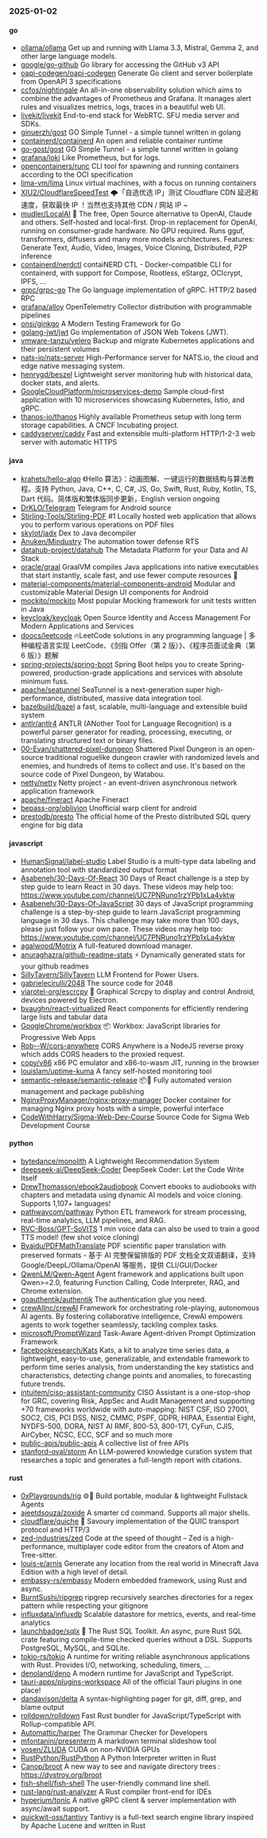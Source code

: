 ### 2025-01-02

#### go
* [ollama/ollama](https://github.com/ollama/ollama) Get up and running with Llama 3.3, Mistral, Gemma 2, and other large language models.
* [google/go-github](https://github.com/google/go-github) Go library for accessing the GitHub v3 API
* [oapi-codegen/oapi-codegen](https://github.com/oapi-codegen/oapi-codegen) Generate Go client and server boilerplate from OpenAPI 3 specifications
* [ccfos/nightingale](https://github.com/ccfos/nightingale) An all-in-one observability solution which aims to combine the advantages of Prometheus and Grafana. It manages alert rules and visualizes metrics, logs, traces in a beautiful web UI.
* [livekit/livekit](https://github.com/livekit/livekit) End-to-end stack for WebRTC. SFU media server and SDKs.
* [ginuerzh/gost](https://github.com/ginuerzh/gost) GO Simple Tunnel - a simple tunnel written in golang
* [containerd/containerd](https://github.com/containerd/containerd) An open and reliable container runtime
* [go-gost/gost](https://github.com/go-gost/gost) GO Simple Tunnel - a simple tunnel written in golang
* [grafana/loki](https://github.com/grafana/loki) Like Prometheus, but for logs.
* [opencontainers/runc](https://github.com/opencontainers/runc) CLI tool for spawning and running containers according to the OCI specification
* [lima-vm/lima](https://github.com/lima-vm/lima) Linux virtual machines, with a focus on running containers
* [XIU2/CloudflareSpeedTest](https://github.com/XIU2/CloudflareSpeedTest) 🌩「自选优选 IP」测试 Cloudflare CDN 延迟和速度，获取最快 IP ！当然也支持其他 CDN / 网站 IP ~
* [mudler/LocalAI](https://github.com/mudler/LocalAI) 🤖 The free, Open Source alternative to OpenAI, Claude and others. Self-hosted and local-first. Drop-in replacement for OpenAI, running on consumer-grade hardware. No GPU required. Runs gguf, transformers, diffusers and many more models architectures. Features: Generate Text, Audio, Video, Images, Voice Cloning, Distributed, P2P inference
* [containerd/nerdctl](https://github.com/containerd/nerdctl) contaiNERD CTL - Docker-compatible CLI for containerd, with support for Compose, Rootless, eStargz, OCIcrypt, IPFS, ...
* [grpc/grpc-go](https://github.com/grpc/grpc-go) The Go language implementation of gRPC. HTTP/2 based RPC
* [grafana/alloy](https://github.com/grafana/alloy) OpenTelemetry Collector distribution with programmable pipelines
* [onsi/ginkgo](https://github.com/onsi/ginkgo) A Modern Testing Framework for Go
* [golang-jwt/jwt](https://github.com/golang-jwt/jwt) Go implementation of JSON Web Tokens (JWT).
* [vmware-tanzu/velero](https://github.com/vmware-tanzu/velero) Backup and migrate Kubernetes applications and their persistent volumes
* [nats-io/nats-server](https://github.com/nats-io/nats-server) High-Performance server for NATS.io, the cloud and edge native messaging system.
* [henrygd/beszel](https://github.com/henrygd/beszel) Lightweight server monitoring hub with historical data, docker stats, and alerts.
* [GoogleCloudPlatform/microservices-demo](https://github.com/GoogleCloudPlatform/microservices-demo) Sample cloud-first application with 10 microservices showcasing Kubernetes, Istio, and gRPC.
* [thanos-io/thanos](https://github.com/thanos-io/thanos) Highly available Prometheus setup with long term storage capabilities. A CNCF Incubating project.
* [caddyserver/caddy](https://github.com/caddyserver/caddy) Fast and extensible multi-platform HTTP/1-2-3 web server with automatic HTTPS

#### java
* [krahets/hello-algo](https://github.com/krahets/hello-algo) 《Hello 算法》：动画图解、一键运行的数据结构与算法教程。支持 Python, Java, C++, C, C#, JS, Go, Swift, Rust, Ruby, Kotlin, TS, Dart 代码。简体版和繁体版同步更新，English version ongoing
* [DrKLO/Telegram](https://github.com/DrKLO/Telegram) Telegram for Android source
* [Stirling-Tools/Stirling-PDF](https://github.com/Stirling-Tools/Stirling-PDF) #1 Locally hosted web application that allows you to perform various operations on PDF files
* [skylot/jadx](https://github.com/skylot/jadx) Dex to Java decompiler
* [Anuken/Mindustry](https://github.com/Anuken/Mindustry) The automation tower defense RTS
* [datahub-project/datahub](https://github.com/datahub-project/datahub) The Metadata Platform for your Data and AI Stack
* [oracle/graal](https://github.com/oracle/graal) GraalVM compiles Java applications into native executables that start instantly, scale fast, and use fewer compute resources 🚀
* [material-components/material-components-android](https://github.com/material-components/material-components-android) Modular and customizable Material Design UI components for Android
* [mockito/mockito](https://github.com/mockito/mockito) Most popular Mocking framework for unit tests written in Java
* [keycloak/keycloak](https://github.com/keycloak/keycloak) Open Source Identity and Access Management For Modern Applications and Services
* [doocs/leetcode](https://github.com/doocs/leetcode) 🔥LeetCode solutions in any programming language | 多种编程语言实现 LeetCode、《剑指 Offer（第 2 版）》、《程序员面试金典（第 6 版）》题解
* [spring-projects/spring-boot](https://github.com/spring-projects/spring-boot) Spring Boot helps you to create Spring-powered, production-grade applications and services with absolute minimum fuss.
* [apache/seatunnel](https://github.com/apache/seatunnel) SeaTunnel is a next-generation super high-performance, distributed, massive data integration tool.
* [bazelbuild/bazel](https://github.com/bazelbuild/bazel) a fast, scalable, multi-language and extensible build system
* [antlr/antlr4](https://github.com/antlr/antlr4) ANTLR (ANother Tool for Language Recognition) is a powerful parser generator for reading, processing, executing, or translating structured text or binary files.
* [00-Evan/shattered-pixel-dungeon](https://github.com/00-Evan/shattered-pixel-dungeon) Shattered Pixel Dungeon is an open-source traditional roguelike dungeon crawler with randomized levels and enemies, and hundreds of items to collect and use. It's based on the source code of Pixel Dungeon, by Watabou.
* [netty/netty](https://github.com/netty/netty) Netty project - an event-driven asynchronous network application framework
* [apache/fineract](https://github.com/apache/fineract) Apache Fineract
* [bepass-org/oblivion](https://github.com/bepass-org/oblivion) Unofficial warp client for android
* [prestodb/presto](https://github.com/prestodb/presto) The official home of the Presto distributed SQL query engine for big data

#### javascript
* [HumanSignal/label-studio](https://github.com/HumanSignal/label-studio) Label Studio is a multi-type data labeling and annotation tool with standardized output format
* [Asabeneh/30-Days-Of-React](https://github.com/Asabeneh/30-Days-Of-React) 30 Days of React challenge is a step by step guide to learn React in 30 days. These videos may help too: https://www.youtube.com/channel/UC7PNRuno1rzYPb1xLa4yktw
* [Asabeneh/30-Days-Of-JavaScript](https://github.com/Asabeneh/30-Days-Of-JavaScript) 30 days of JavaScript programming challenge is a step-by-step guide to learn JavaScript programming language in 30 days. This challenge may take more than 100 days, please just follow your own pace. These videos may help too: https://www.youtube.com/channel/UC7PNRuno1rzYPb1xLa4yktw
* [agalwood/Motrix](https://github.com/agalwood/Motrix) A full-featured download manager.
* [anuraghazra/github-readme-stats](https://github.com/anuraghazra/github-readme-stats) ⚡ Dynamically generated stats for your github readmes
* [SillyTavern/SillyTavern](https://github.com/SillyTavern/SillyTavern) LLM Frontend for Power Users.
* [gabrielecirulli/2048](https://github.com/gabrielecirulli/2048) The source code for 2048
* [viarotel-org/escrcpy](https://github.com/viarotel-org/escrcpy) 📱 Graphical Scrcpy to display and control Android, devices powered by Electron.
* [bvaughn/react-virtualized](https://github.com/bvaughn/react-virtualized) React components for efficiently rendering large lists and tabular data
* [GoogleChrome/workbox](https://github.com/GoogleChrome/workbox) 📦 Workbox: JavaScript libraries for Progressive Web Apps
* [Rob--W/cors-anywhere](https://github.com/Rob--W/cors-anywhere) CORS Anywhere is a NodeJS reverse proxy which adds CORS headers to the proxied request.
* [copy/v86](https://github.com/copy/v86) x86 PC emulator and x86-to-wasm JIT, running in the browser
* [louislam/uptime-kuma](https://github.com/louislam/uptime-kuma) A fancy self-hosted monitoring tool
* [semantic-release/semantic-release](https://github.com/semantic-release/semantic-release) 📦🚀 Fully automated version management and package publishing
* [NginxProxyManager/nginx-proxy-manager](https://github.com/NginxProxyManager/nginx-proxy-manager) Docker container for managing Nginx proxy hosts with a simple, powerful interface
* [CodeWithHarry/Sigma-Web-Dev-Course](https://github.com/CodeWithHarry/Sigma-Web-Dev-Course) Source Code for Sigma Web Development Course

#### python
* [bytedance/monolith](https://github.com/bytedance/monolith) A Lightweight Recommendation System
* [deepseek-ai/DeepSeek-Coder](https://github.com/deepseek-ai/DeepSeek-Coder) DeepSeek Coder: Let the Code Write Itself
* [DrewThomasson/ebook2audiobook](https://github.com/DrewThomasson/ebook2audiobook) Convert ebooks to audiobooks with chapters and metadata using dynamic AI models and voice cloning. Supports 1,107+ languages!
* [pathwaycom/pathway](https://github.com/pathwaycom/pathway) Python ETL framework for stream processing, real-time analytics, LLM pipelines, and RAG.
* [RVC-Boss/GPT-SoVITS](https://github.com/RVC-Boss/GPT-SoVITS) 1 min voice data can also be used to train a good TTS model! (few shot voice cloning)
* [Byaidu/PDFMathTranslate](https://github.com/Byaidu/PDFMathTranslate) PDF scientific paper translation with preserved formats - 基于 AI 完整保留排版的 PDF 文档全文双语翻译，支持 Google/DeepL/Ollama/OpenAI 等服务，提供 CLI/GUI/Docker
* [QwenLM/Qwen-Agent](https://github.com/QwenLM/Qwen-Agent) Agent framework and applications built upon Qwen>=2.0, featuring Function Calling, Code Interpreter, RAG, and Chrome extension.
* [goauthentik/authentik](https://github.com/goauthentik/authentik) The authentication glue you need.
* [crewAIInc/crewAI](https://github.com/crewAIInc/crewAI) Framework for orchestrating role-playing, autonomous AI agents. By fostering collaborative intelligence, CrewAI empowers agents to work together seamlessly, tackling complex tasks.
* [microsoft/PromptWizard](https://github.com/microsoft/PromptWizard) Task-Aware Agent-driven Prompt Optimization Framework
* [facebookresearch/Kats](https://github.com/facebookresearch/Kats) Kats, a kit to analyze time series data, a lightweight, easy-to-use, generalizable, and extendable framework to perform time series analysis, from understanding the key statistics and characteristics, detecting change points and anomalies, to forecasting future trends.
* [intuitem/ciso-assistant-community](https://github.com/intuitem/ciso-assistant-community) CISO Assistant is a one-stop-shop for GRC, covering Risk, AppSec and Audit Management and supporting +70 frameworks worldwide with auto-mapping: NIST CSF, ISO 27001, SOC2, CIS, PCI DSS, NIS2, CMMC, PSPF, GDPR, HIPAA, Essential Eight, NYDFS-500, DORA, NIST AI RMF, 800-53, 800-171, CyFun, CJIS, AirCyber, NCSC, ECC, SCF and so much more
* [public-apis/public-apis](https://github.com/public-apis/public-apis) A collective list of free APIs
* [stanford-oval/storm](https://github.com/stanford-oval/storm) An LLM-powered knowledge curation system that researches a topic and generates a full-length report with citations.

#### rust
* [0xPlaygrounds/rig](https://github.com/0xPlaygrounds/rig) ⚙️🦀 Build portable, modular & lightweight Fullstack Agents
* [ajeetdsouza/zoxide](https://github.com/ajeetdsouza/zoxide) A smarter cd command. Supports all major shells.
* [cloudflare/quiche](https://github.com/cloudflare/quiche) 🥧 Savoury implementation of the QUIC transport protocol and HTTP/3
* [zed-industries/zed](https://github.com/zed-industries/zed) Code at the speed of thought – Zed is a high-performance, multiplayer code editor from the creators of Atom and Tree-sitter.
* [louis-e/arnis](https://github.com/louis-e/arnis) Generate any location from the real world in Minecraft Java Edition with a high level of detail.
* [embassy-rs/embassy](https://github.com/embassy-rs/embassy) Modern embedded framework, using Rust and async.
* [BurntSushi/ripgrep](https://github.com/BurntSushi/ripgrep) ripgrep recursively searches directories for a regex pattern while respecting your gitignore
* [influxdata/influxdb](https://github.com/influxdata/influxdb) Scalable datastore for metrics, events, and real-time analytics
* [launchbadge/sqlx](https://github.com/launchbadge/sqlx) 🧰 The Rust SQL Toolkit. An async, pure Rust SQL crate featuring compile-time checked queries without a DSL. Supports PostgreSQL, MySQL, and SQLite.
* [tokio-rs/tokio](https://github.com/tokio-rs/tokio) A runtime for writing reliable asynchronous applications with Rust. Provides I/O, networking, scheduling, timers, ...
* [denoland/deno](https://github.com/denoland/deno) A modern runtime for JavaScript and TypeScript.
* [tauri-apps/plugins-workspace](https://github.com/tauri-apps/plugins-workspace) All of the official Tauri plugins in one place!
* [dandavison/delta](https://github.com/dandavison/delta) A syntax-highlighting pager for git, diff, grep, and blame output
* [rolldown/rolldown](https://github.com/rolldown/rolldown) Fast Rust bundler for JavaScript/TypeScript with Rollup-compatible API.
* [Automattic/harper](https://github.com/Automattic/harper) The Grammar Checker for Developers
* [mfontanini/presenterm](https://github.com/mfontanini/presenterm) A markdown terminal slideshow tool
* [vosen/ZLUDA](https://github.com/vosen/ZLUDA) CUDA on non-NVIDIA GPUs
* [RustPython/RustPython](https://github.com/RustPython/RustPython) A Python Interpreter written in Rust
* [Canop/broot](https://github.com/Canop/broot) A new way to see and navigate directory trees : https://dystroy.org/broot
* [fish-shell/fish-shell](https://github.com/fish-shell/fish-shell) The user-friendly command line shell.
* [rust-lang/rust-analyzer](https://github.com/rust-lang/rust-analyzer) A Rust compiler front-end for IDEs
* [hyperium/tonic](https://github.com/hyperium/tonic) A native gRPC client & server implementation with async/await support.
* [quickwit-oss/tantivy](https://github.com/quickwit-oss/tantivy) Tantivy is a full-text search engine library inspired by Apache Lucene and written in Rust
